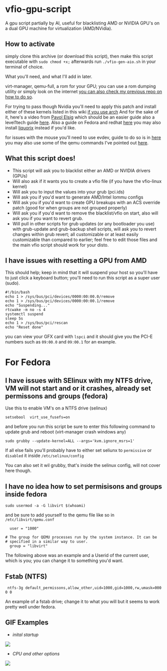 # vfio-gpu-script
A gpu script partially by AI, useful for blacklisting AMD or NVIDIA GPU's on a dual GPU machine for virtualization (AMD/NVidia).

## How to activate

simply clone this archive (or download this script), then make this script executable with ```sudo chmod +x;``` afterwards run ```./vfio-gen-aio.sh``` in your terminal of choice.

What you'll need, and what I'll add in later.

virt-manager, qemu-full, a rom for your GPU; you can use a rom dumping utility or simply look on the internet [you can also check my previous repo on how to do so](https://github.com/Nthompson096/KVM-GPU-Passthrough#creating-your-rom).

For trying to pass though Nvidia you'll need to apply this patch and install either of these kernels listed in this wiki [if you use arch](https://wiki.archlinux.org/title/PCI_passthrough_via_OVMF#Bypassing_the_IOMMU_groups_(ACS_override_patch))
And for the sake of it, here's a video from [Pavol Elsig](https://www.youtube.com/watch?v=JBEzshbGPhQ) which should be an easier guide also a level1tech guide [here](https://forum.level1techs.com/t/how-to-apply-acs-override-patch-kubuntu-18-10-kernel-4-18-16/134204/2).
Also a guide on Fedora and redhat [here](https://github.com/some-natalie/fedora-acs-override) you may also install [liquorix](https://liquorix.net/) instead if you'd like.

for issues with the mouse you'll need to use evdev, guide to do so is in [here](https://github.com/Nthompson096/KVM-GPU-Passthrough/blob/main/README.md#4-usb-redirect-with-evdev) you may also use some of the qemu commands I've pointed out [here](https://github.com/Nthompson096/KVM-GPU-Passthrough#for-people-having-issues-with-games-such-as-red-dead-2-enter-this-value-here-inside-the-xml-document-for-your-newcurrent-vm).

## What this script does!

* This script will ask you to blacklist either an AMD or NVIDIA drivers (GPUs)
* Will also ask if it wants you to create a vfio file (if you have the vfio-linux kernel)
* Will ask you to input the values into your grub (pci.ids)
* Will ask you if you'd want to generate AMD/Intel Iommu configs
* Will ask you if you'd want to create GPU breakups with an ACS override patch (good for when groups are not grouped properly)
* Will ask you if you'd want to remove the blacklist/vfio on start, also will ask you if you want to revert grub.
* Will pull in other scripts for grub updates (or any bootloader you use) with grub-update and grub-backup shell scripts, will ask you to revert changes within grub revert; all customizable or at least easily customizable than compared to earlier; feel free to edit those files and the main vfio script should work for your disto.

## I have issues with resetting a GPU from AMD

This should help; keep in mind that it will suspend your host so you'll have to just click a keyboard button; you'll need to run this script as a super user (sudo).

    #!/bin/bash
    echo 1 > /sys/bus/pci/devices/0000:00:00.0/remove
    echo 1 > /sys/bus/pci/devices/0000:00:00.1/remove
    echo "Suspending..."
    rtcwake -m no -s 4
    systemctl suspend
    sleep 5s
    echo 1 > /sys/bus/pci/rescan    
    echo "Reset done"


you can view your GFX card with ``lspci`` and it should give you the PCI-E numbers such as ``09:00.0`` and ``09:00.1`` for an example.


# For Fedora

## I have issues with SElinux with my NTFS drive, VM will not start and or it crashes, already set permissons and groups (fedora)

Use this to enable VM's on a NTFS drive (selinux)

    setsebool  virt_use_fusefs=on

and before you run this script be sure to enter this following command to update grub and reboot (virt-manager crash windows any)

    sudo grubby --update-kernel=ALL --args='kvm.ignore_msrs=1'

If all else fails you'll probably have to either set seliunx to ``permissive`` or ``disabled`` it inside ```/etc/selinux/config```

You can also set it wil grubby, that's inside the selinux config, will not cover here though.

## I have no idea how to set permisisons and groups inside fedora 

    sudo usermod -a -G libvirt $(whoami)
    
and be sure to add yourself to the qemu file like so in ```/etc/libvirt/qemu.conf```

      user = "1000"
      
    # The group for QEMU processes run by the system instance. It can be
    # specified in a similar way to user.
      group = "libvirt"

The following above was an example and a Userid of the current user, which is you; you can change it to something you'd want.

## Fstab (NTFS)

     ntfs-3g default_permissons,allow_other,uid=1000,gid=1000,rw,umask=000 0 0
     

An example of a fstab drive; change it to what you will but it seems to work pretty well under fedora.


## GIF Examples

*  *inital startup*

![](https://i.imgur.com/N391AyF.gif)

*  *CPU and other options*

![](https://i.imgur.com/TuVIzoJ.gif)
